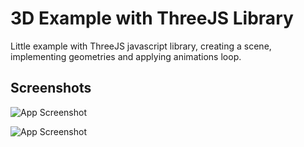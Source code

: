 
# 3D Example with ThreeJS Library

Little example with ThreeJS javascript library, creating a scene, implementing geometries and applying animations loop.

## Screenshots

![App Screenshot](https://scontent.feoh3-1.fna.fbcdn.net/v/t1.15752-9/329538222_498184195725706_7351740461234992805_n.png?_nc_cat=101&ccb=1-7&_nc_sid=ae9488&_nc_eui2=AeEsmrZ_LkBBnlw5x0F7g2IXgJwj8JiVXpCAnCPwmJVekP1Ui93Ic0lHTyGzGKxoc4iuXtJzLaQbfMklytAa7P7E&_nc_ohc=80azfwTO_owAX-fwblq&_nc_ht=scontent.feoh3-1.fna&oh=03_AdTu4c5-v5vLK69jholXXMR7s51VZiUBL-WF93UeIVNdTA&oe=641A2983)

![App Screenshot](https://scontent.feoh3-1.fna.fbcdn.net/v/t1.15752-9/331167790_684372926708398_2006515479675268984_n.png?_nc_cat=104&ccb=1-7&_nc_sid=ae9488&_nc_eui2=AeEyUxq4sXqVK6P4_2AaMsbdJrHzM1Vo7w4msfMzVWjvDnq1ymCqIjP_qhicoNA3RDDuhlpzC0ySlDxOHd9GFb4G&_nc_ohc=pO3o3ycSxf4AX9_YJ8Q&_nc_ht=scontent.feoh3-1.fna&oh=03_AdQj3BTeMayGhGOhv0l3VkkXAIKNlmdy8jYJUnzF7UyRLw&oe=641A26EB)


 
